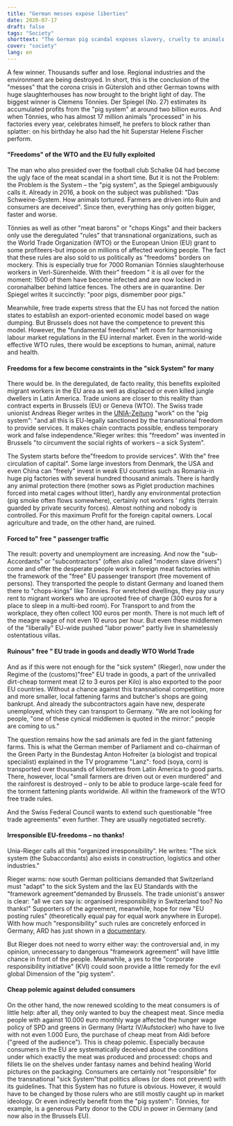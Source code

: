```yaml
---
title: "German messes expose liberties"
date: 2020-07-17
draft: false
tags: "Society"
shorttext: "The German pig scandal exposes slavery, cruelty to animals and environmental degradation. The consequences of (de) regulation are fatal."
cover: "society"
lang: en
---
```


A few winner. Thousands suffer and lose. Regional industries and the environment are being destroyed. In short, this is the conclusion of the "messes" that the corona crisis in Gütersloh and other German towns with huge slaughterhouses has now brought to the bright light of day. The biggest winner is Clemens Tönnies. Der Spiegel (No. 27) estimates its accumulated profits from the "pig system" at around two billion euros. And when Tönnies, who has almost 17 million animals "processed" in his factories every year, celebrates himself, he prefers to block rather than splatter: on his birthday he also had the hit Superstar Helene Fischer perform.

#### "Freedoms" of the WTO and the EU fully exploited

The man who also presided over the football club Schalke 04 had become the ugly face of the meat scandal in a short time. But it is not the Problem: the Problem is the System – the "pig system", as the Spiegel ambiguously calls it. Already in 2016, a book on the subject was published: "Das Schweine-System. How animals tortured. Farmers are driven into Ruin and consumers are deceived". Since then, everything has only gotten bigger, faster and worse.

Tönnies as well as other "meat barons" or "chops Kings" and their backers only use the deregulated "rules" that transnational organizations, such as the World Trade Organization (WTO) or the European Union (EU) grant to some profiteers-but impose on millions of affected working people. The fact that these rules are also sold to us politically as "freedoms" borders on mockery. This is especially true for 7000 Romanian Tönnies slaughterhouse workers in Verl-Sürenheide. With their" freedom " it is all over for the moment: 1500 of them have become infected and are now locked in coronahalber behind lattice fences. The others are in quarantine. Der Spiegel writes it succinctly: "poor pigs, dismember poor pigs."

Meanwhile, free trade experts stress that the EU has not forced the nation states to establish an export-oriented economic model based on wage dumping. But Brussels does not have the competence to prevent this model. However, the "fundamental freedoms" left room for harmonising labour market regulations in the EU internal market. Even in the world-wide effective WTO rules, there would be exceptions to human, animal, nature and health.

#### Freedoms for a few become constraints in the "sick System" for many

There would be. In the deregulated, de facto reality, this benefits exploited migrant workers in the EU area as well as displaced or even killed jungle dwellers in Latin America. Trade unions are closer to this reality than contract experts in Brussels (EU) or Geneva (WTO). The Swiss trade unionist Andreas Rieger writes in the [UNIA-Zeitung](https://www.workzeitung.ch/2020/06/schlachthof-skandal-hinsehen-und-handeln/ "Schlachthof-Skandal: Hinsehen und handeln!") "work" on the "pig system": "and all this is EU-legally sanctioned by the transnational freedom to provide services. It makes chain contracts possible, endless temporary work and false independence."Rieger writes: this "freedom" was invented in Brussels "to circumvent the social rights of workers – a sick System".

The System starts before the"freedom to provide services". With the" free circulation of capital". Some large investors from Denmark, the USA and even China can "freely" invest in weak EU countries such as Romania-in huge pig factories with several hundred thousand animals. There is hardly any animal protection there (mother sows as Piglet production machines forced into metal cages without litter), hardly any environmental protection (pig smoke often flows somewhere), certainly not workers ' rights (terrain guarded by private security forces). Almost nothing and nobody is controlled. For this maximum Profit for the foreign capital owners. Local agriculture and trade, on the other hand, are ruined.

#### Forced to" free " passenger traffic

The result: poverty and unemployment are increasing. And now the "sub-Accordants" or "subcontractors" (often also called "modern slave drivers") come and offer the desperate people work in foreign meat factories within the framework of the "free" EU passenger transport (free movement of persons). They transported the people to distant Germany and loaned them there to "chops-kings" like Tönnies. For wretched dwellings, they pay usury rent to migrant workers who are uprooted free of charge (300 euros for a place to sleep in a multi-bed room). For Transport to and from the workplace, they often collect 100 euros per month. There is not much left of the meagre wage of not even 10 euros per hour. But even these middlemen of the "liberally" EU-wide pushed "labor power" partly live in shamelessly ostentatious villas.

#### Ruinous" free " EU trade in goods and deadly WTO World Trade

And as if this were not enough for the "sick system" (Rieger), now under the Regime of the (customs)"free" EU trade in goods, a part of the unrivalled dirt-cheap torment meat (2 to 3 euros per Kilo) is also exported to the poor EU countries. Without a chance against this transnational competition, more and more smaller, local fattening farms and butcher's shops are going bankrupt. And already the subcontractors again have new, desperate unemployed, which they can transport to Germany. "We are not looking for people, "one of these cynical middlemen is quoted in the mirror:" people are coming to us."

The question remains how the sad animals are fed in the giant fattening farms. This is what the German member of Parliament and co-chairman of the Green Party in the Bundestag Anton Hofreiter (a biologist and tropical specialist) explained in the TV programme "Lanz": food (soya, corn) is transported over thousands of kilometres from Latin America to good parts. There, however, local "small farmers are driven out or even murdered" and the rainforest is destroyed – only to be able to produce large-scale feed for the torment fattening plants worldwide. All within the framework of the WTO free trade rules.

And the Swiss Federal Council wants to extend such questionable "free trade agreements" even further. They are usually negotiated secretly.

#### Irresponsible EU-freedoms – no thanks!
Unia-Rieger calls all this "organized irresponsibility". He writes: "The sick system (the Subaccordants) also exists in construction, logistics and other industries."

Rieger warns: now south German politicians demanded that Switzerland must "adapt" to the sick System and the lax EU Standards with the "framework agreement"demanded by Brussels. The trade unionist's answer is clear: "all we can say is: organised irresponsibility in Switzerland too? No thanks!" Supporters of the agreement, meanwhile, hope for new "EU posting rules" (theoretically equal pay for equal work anywhere in Europe). With how much "responsibility" such rules are concretely enforced in Germany, ARD has just shown in a [documentary](https://www.daserste.de/information/reportage-dokumentation/dokus/sendung/kampf-gegen-schwarzarbeit-teuer-und-wirkungslos-100.html "Kampf gegen Schwarzarbeit – teuer und wirkungslos?").

But Rieger does not need to worry either way: the controversial and, in my opinion, unnecessary to dangerous "framework agreement" will have little chance in front of the people. Meanwhile, a yes to the "corporate responsibility initiative" (KVI) could soon provide a little remedy for the evil global Dimension of the "pig system".

#### Cheap polemic against deluded consumers

On the other hand, the now renewed scolding to the meat consumers is of little help: after all, they only wanted to buy the cheapest meat. Since media people with against 10.000 euro monthly wage affected the hunger wage policy of SPD and greens in Germany (Hartz IV/Aufstocker) who have to live with not even 1.000 Euro, the purchase of cheap meat from Aldi before ("greed of the audience"). This is cheap polemic. Especially because consumers in the EU are systematically deceived about the conditions under which exactly the meat was produced and processed: chops and fillets lie on the shelves under fantasy names and behind healing World pictures on the packaging. Consumers are certainly not "responsible" for the transnational "sick System"that politics allows (or does not prevent) with its guidelines. That this System has no future is obvious. However, it would have to be changed by those rulers who are still mostly caught up in market ideology. Or even indirectly benefit from the "pig system": Tönnies, for example, is a generous Party donor to the CDU in power in Germany (and now also in the Brussels EU).
